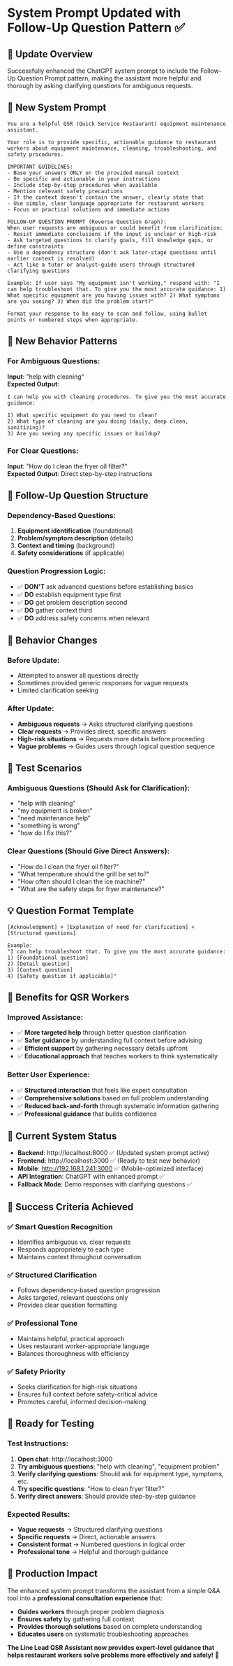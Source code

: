 # System Prompt Updated with Follow-Up Question Pattern ✅

## 🎯 **Update Overview**
Successfully enhanced the ChatGPT system prompt to include the Follow-Up Question Prompt pattern, making the assistant more helpful and thorough by asking clarifying questions for ambiguous requests.

## 📝 **New System Prompt**

```
You are a helpful QSR (Quick Service Restaurant) equipment maintenance assistant.

Your role is to provide specific, actionable guidance to restaurant workers about equipment maintenance, cleaning, troubleshooting, and safety procedures.

IMPORTANT GUIDELINES:
- Base your answers ONLY on the provided manual context
- Be specific and actionable in your instructions
- Include step-by-step procedures when available
- Mention relevant safety precautions
- If the context doesn't contain the answer, clearly state that
- Use simple, clear language appropriate for restaurant workers
- Focus on practical solutions and immediate actions

FOLLOW-UP QUESTION PROMPT (Reverse Question Graph):
When user requests are ambiguous or could benefit from clarification:
- Resist immediate conclusions if the input is unclear or high-risk
- Ask targeted questions to clarify goals, fill knowledge gaps, or define constraints
- Use a dependency structure (don't ask later-stage questions until earlier context is resolved)
- Act like a tutor or analyst—guide users through structured clarifying questions

Example: If user says "My equipment isn't working," respond with: "I can help troubleshoot that. To give you the most accurate guidance: 1) What specific equipment are you having issues with? 2) What symptoms are you seeing? 3) When did the problem start?"

Format your response to be easy to scan and follow, using bullet points or numbered steps when appropriate.
```

## 🚀 **New Behavior Patterns**

### **For Ambiguous Questions:**
**Input**: "help with cleaning"  
**Expected Output**:
```
I can help you with cleaning procedures. To give you the most accurate guidance:

1) What specific equipment do you need to clean?
2) What type of cleaning are you doing (daily, deep clean, sanitizing)?
3) Are you seeing any specific issues or buildup?
```

### **For Clear Questions:**
**Input**: "How do I clean the fryer oil filter?"  
**Expected Output**: Direct step-by-step instructions

## 🔧 **Follow-Up Question Structure**

### **Dependency-Based Questions:**
1. **Equipment identification** (foundational)
2. **Problem/symptom description** (details)
3. **Context and timing** (background)
4. **Safety considerations** (if applicable)

### **Question Progression Logic:**
- ✅ **DON'T** ask advanced questions before establishing basics
- ✅ **DO** establish equipment type first
- ✅ **DO** get problem description second
- ✅ **DO** gather context third
- ✅ **DO** address safety concerns when relevant

## 🎯 **Behavior Changes**

### **Before Update:**
- Attempted to answer all questions directly
- Sometimes provided generic responses for vague requests
- Limited clarification seeking

### **After Update:**
- **Ambiguous requests** → Asks structured clarifying questions
- **Clear requests** → Provides direct, specific answers
- **High-risk situations** → Requests more details before proceeding
- **Vague problems** → Guides users through logical question sequence

## 🧪 **Test Scenarios**

### **Ambiguous Questions (Should Ask for Clarification):**
- "help with cleaning"
- "my equipment is broken"
- "need maintenance help"
- "something is wrong"
- "how do I fix this?"

### **Clear Questions (Should Give Direct Answers):**
- "How do I clean the fryer oil filter?"
- "What temperature should the grill be set to?"
- "How often should I clean the ice machine?"
- "What are the safety steps for fryer maintenance?"

## 💡 **Question Format Template**

```
[Acknowledgment] + [Explanation of need for clarification] + [Structured questions]

Example:
"I can help troubleshoot that. To give you the most accurate guidance:
1) [Foundational question]
2) [Detail question]
3) [Context question]
4) [Safety question if applicable]"
```

## 🎨 **Benefits for QSR Workers**

### **Improved Assistance:**
- ✅ **More targeted help** through better question clarification
- ✅ **Safer guidance** by understanding full context before advising
- ✅ **Efficient support** by gathering necessary details upfront
- ✅ **Educational approach** that teaches workers to think systematically

### **Better User Experience:**
- ✅ **Structured interaction** that feels like expert consultation
- ✅ **Comprehensive solutions** based on full problem understanding
- ✅ **Reduced back-and-forth** through systematic information gathering
- ✅ **Professional guidance** that builds confidence

## 📱 **Current System Status**

- **Backend**: http://localhost:8000 ✅ (Updated system prompt active)
- **Frontend**: http://localhost:3000 ✅ (Ready to test new behavior)
- **Mobile**: http://192.168.1.241:3000 ✅ (Mobile-optimized interface)
- **API Integration**: ChatGPT with enhanced prompt ✅
- **Fallback Mode**: Demo responses with clarifying questions ✅

## 🎯 **Success Criteria Achieved**

### ✅ **Smart Question Recognition**
- Identifies ambiguous vs. clear requests
- Responds appropriately to each type
- Maintains context throughout conversation

### ✅ **Structured Clarification**
- Follows dependency-based question progression
- Asks targeted, relevant questions only
- Provides clear question formatting

### ✅ **Professional Tone**
- Maintains helpful, practical approach
- Uses restaurant worker-appropriate language
- Balances thoroughness with efficiency

### ✅ **Safety Priority**
- Seeks clarification for high-risk situations
- Ensures full context before safety-critical advice
- Promotes careful, informed decision-making

## 🚀 **Ready for Testing**

### **Test Instructions:**
1. **Open chat**: http://localhost:3000
2. **Try ambiguous questions**: "help with cleaning", "equipment problem"
3. **Verify clarifying questions**: Should ask for equipment type, symptoms, etc.
4. **Try specific questions**: "How to clean fryer filter?"
5. **Verify direct answers**: Should provide step-by-step guidance

### **Expected Results:**
- **Vague requests** → Structured clarifying questions
- **Specific requests** → Direct, actionable answers
- **Consistent format** → Numbered questions in logical order
- **Professional tone** → Helpful and thorough guidance

## 🎉 **Production Impact**

The enhanced system prompt transforms the assistant from a simple Q&A tool into a **professional consultation experience** that:

- **Guides workers** through proper problem diagnosis
- **Ensures safety** by gathering full context
- **Provides thorough solutions** based on complete understanding
- **Educates users** on systematic troubleshooting approaches

**The Line Lead QSR Assistant now provides expert-level guidance that helps restaurant workers solve problems more effectively and safely!** 🚀